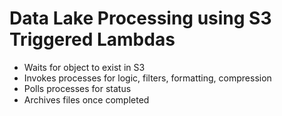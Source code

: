 # Data Lake Processing using S3 Triggered Lambdas

- Waits for object to exist in S3
- Invokes processes for logic, filters, formatting, compression
- Polls processes for status
- Archives files once completed